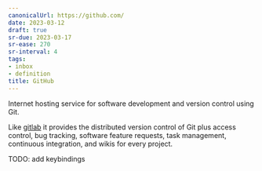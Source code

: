 ```yaml
---
canonicalUrl: https://github.com/
date: 2023-03-12
draft: true
sr-due: 2023-03-17
sr-ease: 270
sr-interval: 4
tags:
- inbox
- definition
title: GitHub
---
```


Internet hosting service for software development and version control using Git.

Like [gitlab](./gitlab.md) it provides the distributed version control of Git
plus access control, bug tracking, software feature requests, task management,
continuous integration, and wikis for every project.

TODO: add keybindings